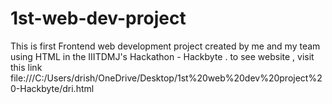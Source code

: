 # 1st-web-dev-project
This is first Frontend web development project created by me and my team using HTML in the IIITDMJ's Hackathon - Hackbyte . to see website , visit this link   file:///C:/Users/drish/OneDrive/Desktop/1st%20web%20dev%20project%20-Hackbyte/dri.html

